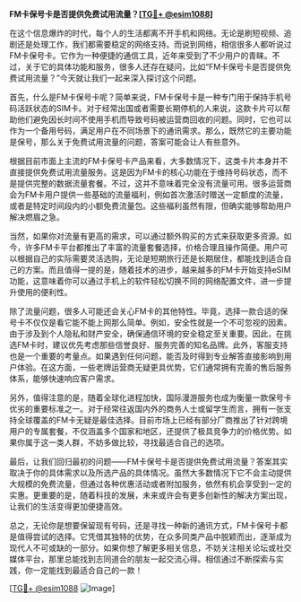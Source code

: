 **FM卡保号卡是否提供免费试用流量？[[TG💪+ @esim1088](https://t.me/s/esim1088)]**

在这个信息爆炸的时代，每个人的生活都离不开手机和网络。无论是刷短视频、追剧还是处理工作，我们都需要稳定的网络支持。而说到网络，相信很多人都听说过FM卡保号卡。它作为一种便捷的通信工具，近年来受到了不少用户的青睐。不过，关于它的具体功能和服务，很多人还存在疑问，比如“FM卡保号卡是否提供免费试用流量？”今天就让我们一起来深入探讨这个问题。

首先，什么是FM卡保号卡呢？简单来说，FM卡保号卡是一种专门用于保持手机号码活跃状态的SIM卡。对于经常出国或者需要长期停机的人来说，这款卡片可以帮助他们避免因长时间不使用手机而导致号码被运营商回收的问题。同时，它也可以作为一个备用号码，满足用户在不同场景下的通讯需求。那么，既然它的主要功能是保号，那么关于免费试用流量的问题，答案可能会让人有些意外。

根据目前市面上主流的FM卡保号卡产品来看，大多数情况下，这类卡片本身并不直接提供免费试用流量服务。这是因为FM卡的核心功能在于维持号码状态，而不是提供完整的数据流量套餐。不过，这并不意味着完全没有流量可用。很多运营商会为FM卡用户提供一些基础的流量福利，例如首次激活时赠送一定额度的流量，或者是特定时间段内的小额免费流量包。这些福利虽然有限，但确实能够帮助用户解决燃眉之急。

当然，如果你对流量有更高的需求，可以通过额外购买的方式来获取更多资源。如今，许多FM卡平台都推出了丰富的流量套餐选择，价格合理且操作简便。用户可以根据自己的实际需要灵活选购，无论是短期旅行还是长期居住，都能找到适合自己的方案。而且值得一提的是，随着技术的进步，越来越多的FM卡开始支持eSIM功能，这意味着你可以通过手机上的软件轻松切换不同的网络配置文件，进一步提升使用的便利性。

除了流量问题，很多人可能还会关心FM卡的其他特性。毕竟，选择一款合适的保号卡不仅仅是看它能不能上网那么简单。例如，安全性就是一个不可忽视的因素。由于涉及到个人隐私和财产安全，确保通信环境的安全稳定至关重要。因此，在挑选FM卡时，建议优先考虑那些信誉良好、服务完善的知名品牌。此外，客服支持也是一个重要的考量点。如果遇到任何问题，能否及时得到专业解答直接影响到用户体验。在这方面，一些老牌运营商无疑更具优势，它们通常拥有完善的售后服务体系，能够快速响应客户需求。

另外，值得注意的是，随着全球化进程加快，国际漫游服务也成为衡量一款保号卡优劣的重要标准之一。对于经常往返国内外的商务人士或留学生而言，拥有一张支持全球覆盖的FM卡无疑是最佳选择。目前市场上已经有部分厂商推出了针对跨境用户的专属套餐，不仅涵盖多个国家和地区，还提供了极具竞争力的价格优势。如果你属于这一类人群，不妨多做比较，寻找最适合自己的选项。

最后，让我们回归最初的问题——FM卡保号卡是否提供免费试用流量？答案其实取决于你的具体需求以及所选产品的具体情况。虽然大多数情况下它不会主动提供大规模的免费流量，但通过各种优惠活动或者附加服务，依然有机会享受到一定的实惠。更重要的是，随着科技的发展，未来或许会有更多创新性的解决方案出现，让我们的生活变得更加便捷高效。

总之，无论你是想要保留现有号码，还是寻找一种新的通讯方式，FM卡保号卡都是值得尝试的选择。它凭借其独特的优势，在众多同类产品中脱颖而出，逐渐成为现代人不可或缺的一部分。如果你想了解更多相关信息，不妨关注相关论坛或社交媒体平台，那里总能找到志同道合的朋友一起交流心得。相信通过不断探索与实践，你一定能找到最适合自己的一款！

[[TG💪+ @esim1088](https://t.me/s/esim1088) ![Image](https://i.postimg.cc/4NQfJmqS/Snipaste-2025-05-13-00-14-12.png)]